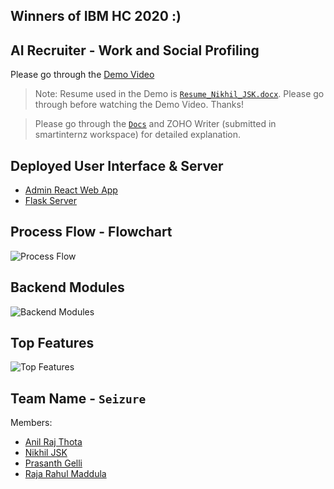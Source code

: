 ## Winners of IBM HC 2020 :)
## AI Recruiter - Work and Social Profiling

Please go through the [Demo Video](https://youtu.be/rHH9eQrengU)

> Note: Resume used in the Demo is [`Resume_Nikhil_JSK.docx`](https://github.com/SmartPracticeschool/SBSPS-Challenge-1658-AI-Recruiter---Social-and-Work-Profiling-and-Report-with-supporting-evidence/blob/master/Integration/Resume_Nikhil_JSK.docx). Please go through before watching the Demo Video. Thanks!

> Please go through the [`Docs`](https://github.com/SmartPracticeschool/SBSPS-Challenge-1658-AI-Recruiter---Social-and-Work-Profiling-and-Report-with-supporting-evidence/blob/master/Docs) and ZOHO Writer (submitted in smartinternz workspace) for detailed explanation. 

## Deployed User Interface & Server
* [Admin React Web App](http://159.122.183.98:32300/home)
* [Flask Server](http://184.172.233.206:32075)

## Process Flow - Flowchart
![Process Flow](https://i.ibb.co/QKt07Xm/flow-2.png)

## Backend Modules
![Backend Modules](https://i.ibb.co/SVJzF43/Screenshot-2020-08-14-at-2-47-39-PM.png)

## Top Features
![Top Features](https://i.ibb.co/pdvSCj4/Screenshot-2020-08-14-at-2-48-19-PM.png)



## Team Name - `Seizure`
Members:
* [Anil Raj Thota](https://github.com/AnilRaj27)
* [Nikhil JSK](https://github.com/nikhiljsk)
* [Prasanth Gelli](https://github.com/prasanthgelli)
* [Raja Rahul Maddula](https://github.com/rajarahul12)
